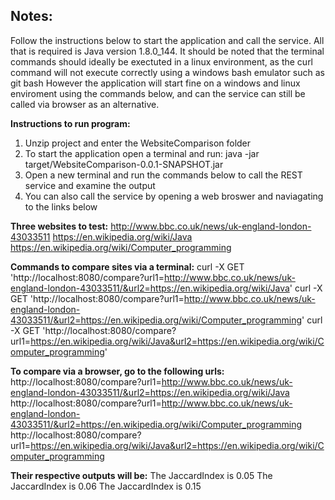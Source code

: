 ## Notes:
Follow the instructions below to start the application and call the service. All that is required is Java version 1.8.0_144.
It should be noted that the terminal commands should ideally be exectuted in a linux environment, as the curl command will not execute correctly using a windows bash emulator such as git bash
However the application will start fine on a windows and linux enviroment using the commands below, and can the service can still be called via browser as an alternative.


**Instructions to run program:**
1. Unzip project and enter the WebsiteComparison folder
2. To start the application open a terminal and run: java -jar target/WebsiteComparison-0.0.1-SNAPSHOT.jar 
3. Open a new terminal and run the commands below to call the REST service and examine the output
4. You can also call the service by opening a web broswer and naviagating to the links below



**Three websites to test:**
http://www.bbc.co.uk/news/uk-england-london-43033511
https://en.wikipedia.org/wiki/Java
https://en.wikipedia.org/wiki/Computer_programming

**Commands to compare sites via a terminal:**
curl -X GET 'http://localhost:8080/compare?url1=http://www.bbc.co.uk/news/uk-england-london-43033511/&url2=https://en.wikipedia.org/wiki/Java'
curl -X GET 'http://localhost:8080/compare?url1=http://www.bbc.co.uk/news/uk-england-london-43033511/&url2=https://en.wikipedia.org/wiki/Computer_programming'
curl -X GET 'http://localhost:8080/compare?url1=https://en.wikipedia.org/wiki/Java&url2=https://en.wikipedia.org/wiki/Computer_programming'

**To compare via a browser, go to the following urls:**
http://localhost:8080/compare?url1=http://www.bbc.co.uk/news/uk-england-london-43033511/&url2=https://en.wikipedia.org/wiki/Java
http://localhost:8080/compare?url1=http://www.bbc.co.uk/news/uk-england-london-43033511/&url2=https://en.wikipedia.org/wiki/Computer_programming
http://localhost:8080/compare?url1=https://en.wikipedia.org/wiki/Java&url2=https://en.wikipedia.org/wiki/Computer_programming


**Their respective outputs will be:**
The JaccardIndex is 0.05
The JaccardIndex is 0.06
The JaccardIndex is 0.15